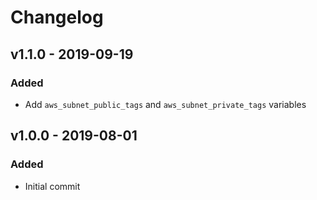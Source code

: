 # Changelog

## v1.1.0 - 2019-09-19
### Added
- Add `aws_subnet_public_tags` and `aws_subnet_private_tags` variables

## v1.0.0 - 2019-08-01
### Added
- Initial commit